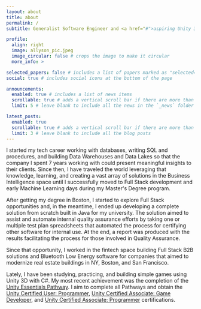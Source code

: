 ```yaml
---
layout: about
title: about
permalink: /
subtitle: Generalist Software Engineer and <a href="#">aspiring Unity 3D programmer.</a>

profile:
  align: right
  image: allyson_pic.jpeg
  image_circular: false # crops the image to make it circular
  more_info: >

selected_papers: false # includes a list of papers marked as "selected={true}"
social: true # includes social icons at the bottom of the page

announcements:
  enabled: true # includes a list of news items
  scrollable: true # adds a vertical scroll bar if there are more than 3 news items
  limit: 5 # leave blank to include all the news in the `_news` folder

latest_posts:
  enabled: true
  scrollable: true # adds a vertical scroll bar if there are more than 3 new posts items
  limit: 3 # leave blank to include all the blog posts
---
```


I started my tech career working with databases, writing SQL and procedures, and building Data Warehouses and Data Lakes so that the company I spent 7 years working with could present meaningful insights to their clients. Since then, I have traveled the world leveraging that knowledge, learning, and creating a vast array of solutions in the Business Intelligence space until I successfully moved to Full Stack development and early Machine Learning days during my Master's Degree program.

After getting my degree in Boston, I started to explore Full Stack opportunities and, in the meantime, I ended up developing a complete solution from scratch built in Java for my university. The solution aimed to assist and automate internal quality assurance efforts by taking one or multiple test plan spreadsheets that automated the process for certifying other software for internal use. At the end, a report was produced with the results facilitating the process for those involved in Quality Assurance.

Since that opportunity, I worked in the fintech space building Full Stack B2B solutions and Bluetooth Low Energy software for companies that aimed to modernize real estate buildings in NY, Boston, and San Francisco.

Lately, I have been studying, practicing, and building simple games using Unity 3D with C#. My most recent achievement was the completion of the <a href="https://learn.unity.com/pathway/unity-essentials">Unity Essentials Pathway</a>. I aim to complete all Pathways and obtain the <a href="https://unity.com/products/unity-certifications/user-programmer">Unity Certified User: Programmer</a>, <a href="https://unity.com/products/unity-certifications/associate-game-developer">Unity Certified Associate: Game Developer</a>, and <a href="https://unity.com/products/unity-certifications/associate-programmer">Unity Certified Associate: Programmer</a> certifications.


<!-- Write your biography here 1 - 2 3 . Tell the world about yourself. Link to your favorite [subreddit](http://reddit.com). You can put a picture in, too. The code is already in, just name your picture `prof_pic.jpg` and put it in the `img/` folder.

Put your address / P.O. box / other info right below your picture. You can also disable any of these elements by editing `profile` property of the YAML header of your `_pages/about.md`. Edit `_bibliography/papers.bib` and Jekyll will render your [publications page](/al-folio/publications/) automatically.

Link to your social media connections, too. This theme is set up to use [Font Awesome icons](https://fontawesome.com/) and [Academicons](https://jpswalsh.github.io/academicons/), like the ones below. Add your Facebook, Twitter, LinkedIn, Google Scholar, or just disable all of them. -->
